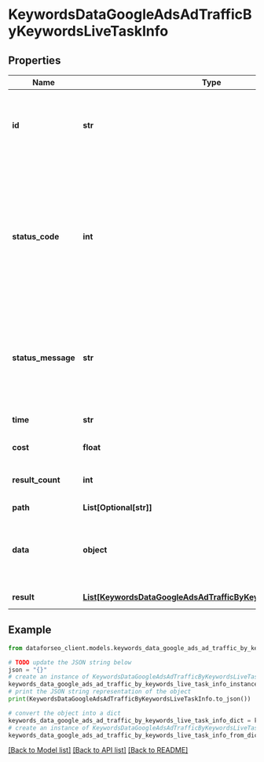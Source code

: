 # KeywordsDataGoogleAdsAdTrafficByKeywordsLiveTaskInfo


## Properties

Name | Type | Description | Notes
------------ | ------------- | ------------- | -------------
**id** | **str** | task identifier unique task identifier in our system in the UUID format | [optional] 
**status_code** | **int** | status code of the task generated by DataForSEO, can be within the following range: 10000-60000 you can find the full list of the response codes here | [optional] 
**status_message** | **str** | informational message of the task you can find the full list of general informational messages here | [optional] 
**time** | **str** | execution time, seconds | [optional] 
**cost** | **float** | total tasks cost, USD | [optional] 
**result_count** | **int** | number of elements in the result array | [optional] 
**path** | **List[Optional[str]]** | URL path | [optional] 
**data** | **object** | contains the same parameters that you specified in the POST request | [optional] 
**result** | [**List[KeywordsDataGoogleAdsAdTrafficByKeywordsLiveResultInfo]**](KeywordsDataGoogleAdsAdTrafficByKeywordsLiveResultInfo.md) | array of results | [optional] 

## Example

```python
from dataforseo_client.models.keywords_data_google_ads_ad_traffic_by_keywords_live_task_info import KeywordsDataGoogleAdsAdTrafficByKeywordsLiveTaskInfo

# TODO update the JSON string below
json = "{}"
# create an instance of KeywordsDataGoogleAdsAdTrafficByKeywordsLiveTaskInfo from a JSON string
keywords_data_google_ads_ad_traffic_by_keywords_live_task_info_instance = KeywordsDataGoogleAdsAdTrafficByKeywordsLiveTaskInfo.from_json(json)
# print the JSON string representation of the object
print(KeywordsDataGoogleAdsAdTrafficByKeywordsLiveTaskInfo.to_json())

# convert the object into a dict
keywords_data_google_ads_ad_traffic_by_keywords_live_task_info_dict = keywords_data_google_ads_ad_traffic_by_keywords_live_task_info_instance.to_dict()
# create an instance of KeywordsDataGoogleAdsAdTrafficByKeywordsLiveTaskInfo from a dict
keywords_data_google_ads_ad_traffic_by_keywords_live_task_info_from_dict = KeywordsDataGoogleAdsAdTrafficByKeywordsLiveTaskInfo.from_dict(keywords_data_google_ads_ad_traffic_by_keywords_live_task_info_dict)
```
[[Back to Model list]](../README.md#documentation-for-models) [[Back to API list]](../README.md#documentation-for-api-endpoints) [[Back to README]](../README.md)


